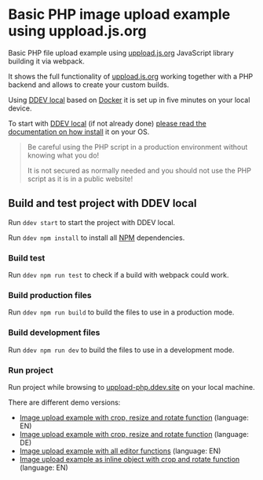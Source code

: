 # Basic PHP image upload example using uppload.js.org

Basic PHP file upload example using [uppload.js.org][1] JavaScript library building it via webpack.

It shows the full functionality of [uppload.js.org][1] working together with a PHP backend and allows to create your custom builds.

Using [DDEV local][2] based on [Docker][3] it is set up in five minutes on your local device.

To start with [DDEV local][2] (if not already done) [please read the documentation on how install][4] it on your OS.


> Be careful using the PHP script in a production environment without knowing what you do!
>
> It is not secured as normally needed and you should not use the PHP script as it is in a public website!


## Build and test project with DDEV local

Run ```ddev start``` to start the project with DDEV local.

Run ```ddev npm install``` to install all [NPM][5] dependencies.

### Build test
Run ```ddev npm run test``` to check if a build with webpack could work.

### Build production files
Run ```ddev npm run build``` to build the files to use in a production mode.

### Build development files
Run ```ddev npm run dev``` to build the files to use in a development mode.

### Run project
Run project while browsing to [uppload-php.ddev.site][6] on your local machine.

There are different demo versions:
- [Image upload example with crop, resize and rotate function][7] (language: EN)
- [Image upload example with crop, resize and rotate function][8] (language: DE)
- [Image upload example with all editor functions][9] (language: EN)
- [Image upload example as inline object with crop and rotate function][10] (language: EN)


[1]: https://uppload.js.org/
[2]: https://ddev.readthedocs.io/
[3]: https://www.docker.com/
[4]: https://ddev.readthedocs.io/en/stable/users/install/
[5]: https://www.npmjs.com/
[6]: https://uppload-php.ddev.site
[7]: https://uppload-php.ddev.site/index.html
[8]: https://uppload-php.ddev.site/index_de.html
[9]: https://uppload-php.ddev.site/index_full.html
[10]: https://uppload-php.ddev.site/index_inline.html
